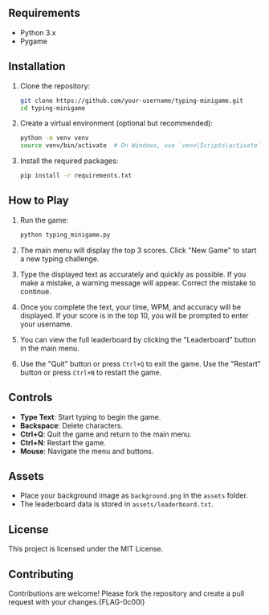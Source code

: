 

## Requirements

- Python 3.x
- Pygame

## Installation

1. Clone the repository:
    ```sh
    git clone https://github.com/your-username/typing-minigame.git
    cd typing-minigame
    ```

2. Create a virtual environment (optional but recommended):
    ```sh
    python -m venv venv
    source venv/bin/activate  # On Windows, use `venv\Scripts\activate`
    ```

3. Install the required packages:
    ```sh
    pip install -r requirements.txt
    ```

## How to Play

1. Run the game:
    ```sh
    python typing_minigame.py
    ```

2. The main menu will display the top 3 scores. Click "New Game" to start a new typing challenge.

3. Type the displayed text as accurately and quickly as possible. If you make a mistake, a warning message will appear. Correct the mistake to continue.

4. Once you complete the text, your time, WPM, and accuracy will be displayed. If your score is in the top 10, you will be prompted to enter your username.

5. You can view the full leaderboard by clicking the "Leaderboard" button in the main menu.

6. Use the "Quit" button or press `Ctrl+Q` to exit the game. Use the "Restart" button or press `Ctrl+N` to restart the game.

## Controls

- **Type Text**: Start typing to begin the game.
- **Backspace**: Delete characters.
- **Ctrl+Q**: Quit the game and return to the main menu.
- **Ctrl+N**: Restart the game.
- **Mouse**: Navigate the menu and buttons.

## Assets

- Place your background image as `background.png` in the `assets` folder.
- The leaderboard data is stored in `assets/leaderboard.txt`.

## License

This project is licensed under the MIT License.

## Contributing

Contributions are welcome! Please fork the repository and create a pull request with your changes.{FLAG-0c00l}


